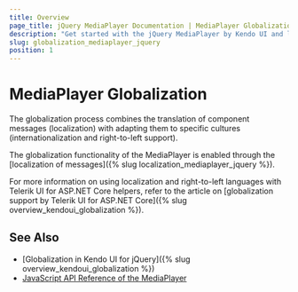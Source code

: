 ```yaml
---
title: Overview
page_title: jQuery MediaPlayer Documentation | MediaPlayer Globalization | Kendo UI
description: "Get started with the jQuery MediaPlayer by Kendo UI and learn about the globalization options it supports."
slug: globalization_mediaplayer_jquery
position: 1
---
```


# MediaPlayer Globalization

The globalization process combines the translation of component messages (localization) with adapting them to specific cultures (internationalization and right-to-left support).

The globalization functionality of the MediaPlayer is enabled through the [localization of messages]({% slug localization_mediaplayer_jquery %}).

For more information on using localization and right-to-left languages with Telerik UI for ASP.NET Core helpers, refer to the article on [globalization support by Telerik UI for ASP.NET Core]({% slug overview_kendoui_globalization %}).

## See Also

* [Globalization in Kendo UI for jQuery]({% slug overview_kendoui_globalization %})
* [JavaScript API Reference of the MediaPlayer](/api/javascript/ui/mediaplayer)
